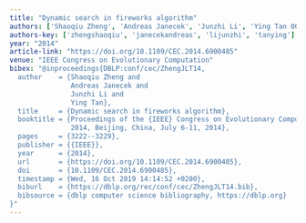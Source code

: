 ```yaml
---
title: "Dynamic search in fireworks algorithm"
authors: ['Shaoqiu Zheng', 'Andreas Janecek', 'Junzhi Li', 'Ying Tan 0002']
authors-key: ['zhengshaoqiu', 'janecekandreas', 'lijunzhi', 'tanying']
year: "2014"
article-link: "https://doi.org/10.1109/CEC.2014.6900485"
venue: "IEEE Congress on Evolutionary Computation"
bibex: "@inproceedings{DBLP:conf/cec/ZhengJLT14,
  author    = {Shaoqiu Zheng and
               Andreas Janecek and
               Junzhi Li and
               Ying Tan},
  title     = {Dynamic search in fireworks algorithm},
  booktitle = {Proceedings of the {IEEE} Congress on Evolutionary Computation, {CEC}
               2014, Beijing, China, July 6-11, 2014},
  pages     = {3222--3229},
  publisher = {{IEEE}},
  year      = {2014},
  url       = {https://doi.org/10.1109/CEC.2014.6900485},
  doi       = {10.1109/CEC.2014.6900485},
  timestamp = {Wed, 16 Oct 2019 14:14:52 +0200},
  biburl    = {https://dblp.org/rec/conf/cec/ZhengJLT14.bib},
  bibsource = {dblp computer science bibliography, https://dblp.org}
}"
---
```

